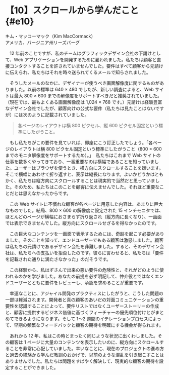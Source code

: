 # 【10】スクロールから学んだこと{#e10}

<div class="author">キム・マッコーマック（Kim MacCormack）</div>
<div class="author_address">アメリカ、バージニア州リーズバーグ</div>

　12 年前のことですが、私のチームはグラフィックデザイン会社の下請けとして、Web アプリケーションを開発するために雇われました。私たちは顧客と直接コンタクトすることを許されていませんでした。要件はすべて顧客から元請けに伝えられ、私たちはそれを時々送られてくるメールで知らされました。

　そうしたメールのなかに、デザイナーが使うべき画面解像度に関するものがありました。以前の標準は 640 × 480 でしたが、新しい調査によると、Web サイトは最大 800 × 600 までの解像度をサポートすべきだと推奨されていました。（現在では、最もよくある画面解像度は 1,024 × 768 です。）元請けは経験豊富なデザイン会社でしたが、顧客向けの公式な要件（私たちは見たことはないですが）には次のように記載されていました。

> 各ページのレイアウトは横 800 ピクセル、縦 600 ピクセル固定という標準にしたがうこと。

　もし私たちがこの要件を見ていれば、即座にこう訂正したでしょう。「各ページのレイアウトは横 800 ピクセル固定という標準にしたがうこと（800 × 600 までのモニタ解像度をサポートするため）。」　私たちはこれまで Web サイトの仕事を数多くやってきており、一番重要なのは横幅であることを知っていました。ユーザーはブラウザを使うとき、横方向にスクロールすることを嫌います。そこで横幅にあわせて折り返すと、表示は縦長になります。よいかどうかはともかく、私たちは縦方向にスクロールすることは現実的で当然だと思っていました。そのため、私たちはこのことを顧客に伝えませんでした。それほど重要なことだとは思えなかったからです。

　この Web サイトに不慣れな顧客が各ページに用意した内容は、あまりに巨大なものでした。結局、800 × 600 の解像度に設定された 15 インチモニタでは、ほとんどのページが横幅におさまらず折り返され（縦方向に長くなり）、一画面では表示できませんでした。縦方向にスクロールせざるを得なかったのです。

　この巨大なコンテンツを一画面で表示するためには、奇跡を起こす必要がありました。そのことを知って、エンドユーザーでもある顧客は激怒しました。顧客は私たちの元請けであるデザイン会社を非難しました。すると、そのデザイン会社は、私たちへの支払いを拒否したのです。彼らに言わせると、私たちは「要件を記載された通りに満たさなかった」のだそうです。

　この経験から、私はずさんで出来の悪い要件の危険性と、それがどのように使われるのかを学びました。あなたの前提を必ず明記して、仲介役とではなくエンドユーザーとともに要件をレビューし、承認を求めることが重要です。

　幸運なことに、アジャイル開発のプラクティスにしたがうと、こうした問題の一部は軽減されます。開発者と真の顧客のあいだの対面コミュニケーションの重要性を認識することによって、要件リストではなくユーザーストーリーの作成と、顧客に提供するビジネス価値に基づくフィーチャーの優先順位付けとがまとめてできるようになります。そして 1～2 週間のイテレーションプロセスによって、早期の頻繁なフィードバックと顧客の期待を明確にする機会が得られます。

　あれから 12 年、私はこの時とまったく同じような状況に出くわしました。その顧客は 1 ページに大量のコンテンツを表示したいのに、縦方向にスクロールすることを非常に心配していました。幸いなことに、現在のプロジェクトの進め方と過去の経験から学んだ教訓のおかげで、以前のような混乱を引き起こすことはありませんでした。私たちは問題をすばやく解決して、現実的な顧客の期待を設定することができました。
